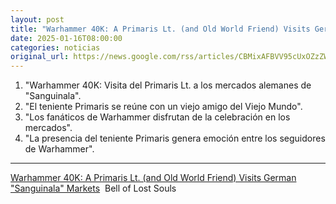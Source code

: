 ```yaml
---
layout: post
title: "Warhammer 40K: A Primaris Lt. (and Old World Friend) Visits German 'Sanguinala' Markets - Bell of Lost Souls"
date: 2025-01-16T08:00:00
categories: noticias
original_url: https://news.google.com/rss/articles/CBMixAFBVV95cUxOZzZWQlFQSmwzWGxuVk15SHpUemJ6V2duYm14a04wVFl1ZFhoRXJmeXA3bzlsNEdjTS1JaVB4UGp0NzF4WGtjSVMzeXVjcTI1LUZYSTVILUFQWE1qc1VZOEZqQ29MU2JLUW5uLUw1aFFmZzZaalpjZ0s5djJCUlBqZWI5QzlSSEtzWVY1eWRSRGFwMFRUUDkxeTlsVlJqLW1qWS1kbWpUanRLNjBIb0Z2aXVHRGgwMHFBNVhZOFVyM0ZsMU4z?oc=5
---
```



1. "Warhammer 40K: Visita del Primaris Lt. a los mercados alemanes de "Sanguinala".
2. "El teniente Primaris se reúne con un viejo amigo del Viejo Mundo".
3. "Los fanáticos de Warhammer disfrutan de la celebración en los mercados".
4. "La presencia del teniente Primaris genera emoción entre los seguidores de Warhammer".


---


[Warhammer 40K: A Primaris Lt. (and Old World Friend) Visits German "Sanguinala" Markets](https://news.google.com/rss/articles/CBMixAFBVV95cUxOZzZWQlFQSmwzWGxuVk15SHpUemJ6V2duYm14a04wVFl1ZFhoRXJmeXA3bzlsNEdjTS1JaVB4UGp0NzF4WGtjSVMzeXVjcTI1LUZYSTVILUFQWE1qc1VZOEZqQ29MU2JLUW5uLUw1aFFmZzZaalpjZ0s5djJCUlBqZWI5QzlSSEtzWVY1eWRSRGFwMFRUUDkxeTlsVlJqLW1qWS1kbWpUanRLNjBIb0Z2aXVHRGgwMHFBNVhZOFVyM0ZsMU4z?oc=5)  Bell of Lost Souls